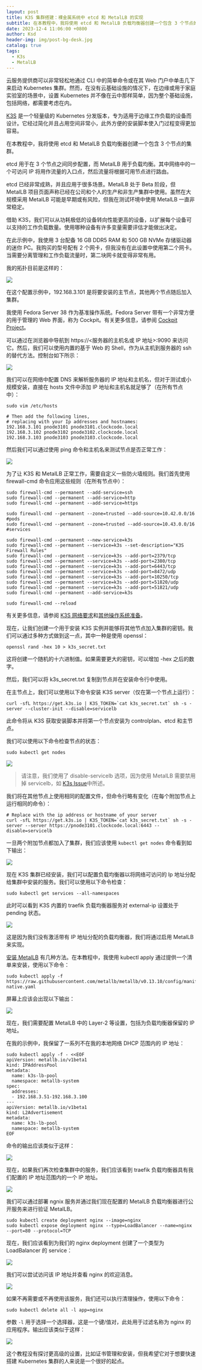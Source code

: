 ```yaml
---
layout: post
title: K3S 集群搭建：裸金属系统中 etcd 和 MetalLB 的实现
subtitle: 在本教程中，我将使用 etcd 和 MetalLB 负载均衡器创建一个包含 3 个节点的集群。
date: 2023-12-4 11:06:00 +0800
author: Ksd
header-img: img/post-bg-desk.jpg
catalog: true
tags:
  - K3s
  - MetalLB
---
```


云服务提供商可以非常轻松地通过 CLI 中的简单命令或在其 Web 门户中单击几下来启动 Kubernetes 集群。然而，在没有云基础设施的情况下，在边缘或用于家庭实验室的场景中，设置 Kubernetes 并不像在云中那样简单，因为整个基础设施，包括网络，都需要考虑在内。

[K3S](https://k3s.io/ "K3S") 是一个轻量级的 Kubernetes 分发版本，专为适用于边缘工作负载的设备而设计。它经过简化并且占用空间非常小，此外方便的安装脚本使入门过程变得更加容易。

在本教程中，我将使用 etcd 和 MetalLB 负载均衡器创建一个包含 3 个节点的集群。

etcd 用于在 3 个节点之间同步配置，而 MetalLB 用于负载均衡。其中网络中的一个可访问 IP 将用作流量的入口点，然后流量将根据可用节点进行路由。

etcd 已经非常成熟，并且应用于很多场景。MetalLB 处于 Beta 阶段，但 MetalLB 项目页面声称已经在公司和个人的生产和非生产集群中使用。虽然在大规模采用 MetalLB 可能是早期或有风险，但我在测试环境中使用 MetalLB 一直非常稳定。

借助 K3S，我们可以从功耗极低的设备转向性能更高的设备，以扩展每个设备可以支持的工作负载数量。使用哪种设备有许多变量需要评估才能做出决定。

在此示例中，我使用 3 台配备 16 GB DDR5 RAM 和 500 GB NVMe 存储驱动器的迷你 PC。我购买的型号配有 2 个网卡，但我没有在此设置中使用第二个网卡。当需要分离管理和工作负载流量时，第二块网卡就变得非常有用。

我的拓扑目前是这样的：

![](https://miro.medium.com/v2/resize:fit:1400/format:webp/1*PhbgfcZga8nGBkYgwMLxnQ.png)

在这个配置示例中，192.168.3.101 是将要安装的主节点，其他两个节点随后加入集群。

我使用 Fedora Server 38 作为基准操作系统。Fedora Server 带有一个非常方便的用于管理的 Web 界面，称为 Cockpit。有关更多信息，请参阅 [Cockpit Project](https://cockpit-project.org/ "Fedora Cockpit Project")。

可以通过在浏览器中导航到 https://<服务器的主机名或 IP 地址>:9090 来访问它。然后，我们可以使用内置的基于 Web 的 Shell，作为从主机到服务器的 ssh 的替代方法。控制台如下所示：

![](https://miro.medium.com/v2/resize:fit:1400/format:webp/1*bOQzZaLTyt2RL32d8KBSXA.png)

我们可以在网络中配置 DNS 来解析服务器的 IP 地址和主机名，但对于测试或小规模安装，直接在 hosts 文件中添加 IP 地址和主机名就足够了（在所有节点中）：

```
sudo vim /etc/hosts

# Then add the following lines,
# replacing with your Ip addresses and hostnames:
192.168.3.101 pnode3101 pnode3101.clockcode.local
192.168.3.102 pnode3102 pnode3102.clockcode.local
192.168.3.103 pnode3103 pnode3103.clockcode.local
```

然后我们可以通过使用 ping 命令和主机名来测试节点是否正常工作：

![](https://miro.medium.com/v2/resize:fit:1202/format:webp/1*JKcvP5ewOYH9oQmLkyhC-g.png)

为了让 K3S 和 MetalLB 正常工作，需要自定义一些防火墙规则。我们首先使用 firewall-cmd 命令应用这些规则（在所有节点中）：

```
sudo firewall-cmd --permanent --add-service=ssh
sudo firewall-cmd --permanent --add-service=http
sudo firewall-cmd --permanent --add-service=https

sudo firewall-cmd --permanent --zone=trusted --add-source=10.42.0.0/16 #pods
sudo firewall-cmd --permanent --zone=trusted --add-source=10.43.0.0/16 #services

sudo firewall-cmd --permanent --new-service=k3s
sudo firewall-cmd --permanent --service=k3s --set-description="K3S Firewall Rules"
sudo firewall-cmd --permanent --service=k3s --add-port=2379/tcp
sudo firewall-cmd --permanent --service=k3s --add-port=2380/tcp
sudo firewall-cmd --permanent --service=k3s --add-port=6443/tcp
sudo firewall-cmd --permanent --service=k3s --add-port=8472/udp
sudo firewall-cmd --permanent --service=k3s --add-port=10250/tcp
sudo firewall-cmd --permanent --service=k3s --add-port=51820/udp
sudo firewall-cmd --permanent --service=k3s --add-port=51821/udp
sudo firewall-cmd --permanent --add-service=k3s

sudo firewall-cmd --reload
```

有关更多信息，请参阅 [K3S 网络要求](https://docs.k3s.io/installation/requirements#networking "K3S 网络要求")和[其他操作系统准备](https://docs.k3s.io/advanced#additional-os-preparations "其他操作系统准备")。

现在，让我们创建一个用于安装 K3S 实例并能够将其他节点加入集群的密钥。我们可以通过多种方式做到这一点，其中一种是使用 openssl：

```
openssl rand -hex 10 > k3s_secret.txt
```

这将创建一个随机的十六进制值。如果需要更大的密钥，可以增加 -hex 之后的数字。

然后，我们可以将 k3s_secret.txt 复制到节点并在安装命令行中使用。

在主节点上，我们可以使用以下命令安装 K3S server（仅在第一个节点上运行）：

```
curl -sfL https://get.k3s.io | K3S_TOKEN=`cat k3s_secret.txt` sh -s - server --cluster-init --disable=servicelb
```

此命令将从 K3S 获取安装脚本并将第一个节点安装为 controlplan、etcd 和主节点。

我们可以使用以下命令检查节点的状态：

```
sudo kubectl get nodes
```

![](https://miro.medium.com/v2/resize:fit:1340/format:webp/1*U5oE595OBWd0xXSl-kWwHw.png)

> 请注意，我们使用了 disable-servicelb 选项，因为使用 MetalLB 需要禁用掉 servicelb，如 [K3s Issue](https://metallb.universe.tf/configuration/k3s/ "ISSUES WITH K3S")中所述。

我们将在其他节点上使用相同的配置文件，但命令行略有变化（在每个附加节点上运行相同的命令）：

```
# Replace with the ip address or hostname of your server
curl -sfL https://get.k3s.io | K3S_TOKEN=`cat k3s_secret.txt` sh -s - server --server https://pnode3101.clockcode.local:6443 --disable=servicelb
```

一旦两个附加节点都加入了集群，我们应该使用 `kubectl get nodes` 命令看到如下输出：

![](https://miro.medium.com/v2/resize:fit:1376/format:webp/1*p3yDd8Zn2iVwTRouD_XXKQ.png)

现在 K3S 集群已经安装，我们可以配置负载均衡器以将网络可访问的 Ip 地址分配给集群中安装的服务。我们可以使用以下命令检查：

```
sudo kubectl get services --all-namespaces
```

此时可以看到 K3S 内置的 traefik 负载均衡器服务对 external-ip 设置处于 pending 状态。

![](https://miro.medium.com/v2/resize:fit:1400/format:webp/1*_Z_fweGYr0samGMkJXAvqA.png)

这是因为我们没有激活带有 IP 地址分配的负载均衡器，我们将通过启用 MetalLB 来实现。

[安装 MetalLB](https://metallb.universe.tf/installation/ "安装 MetalLB") 有几种方法。在本教程中，我使用 kubectl apply 通过提供一个清单来安装，使用以下命令：

```
sudo kubectl apply -f https://raw.githubusercontent.com/metallb/metallb/v0.13.10/config/manifests/metallb-native.yaml
```

屏幕上应该会出现以下输出：

![](https://miro.medium.com/v2/resize:fit:1400/format:webp/1*9z3lJFmGY9BCOEYFJ4xB1Q.png)

现在，我们需要配置 MetalLB 中的 Layer-2 等设置，包括为负载均衡器保留的 IP 地址。

在我的示例中，我保留了一系列不在我的本地网络 DHCP 范围内的 IP 地址：

```
sudo kubectl apply -f - <<EOF
apiVersion: metallb.io/v1beta1
kind: IPAddressPool
metadata:
  name: k3s-lb-pool
  namespace: metallb-system
spec:
  addresses:
  - 192.168.3.51-192.168.3.100
---
apiVersion: metallb.io/v1beta1
kind: L2Advertisement
metadata:
  name: k3s-lb-pool
  namespace: metallb-system
EOF
```

命令的输出应该类似于这样：

![](https://miro.medium.com/v2/resize:fit:752/format:webp/1*d-UyjdHH1oKcHm7G6un2gA.png)

现在，如果我们再次检查集群中的服务，我们应该看到 traefik 负载均衡器具有我们配置的 IP 地址范围内的一个 IP 地址。

![](https://miro.medium.com/v2/resize:fit:1400/format:webp/1*nlW28B53bYgW_g3TzRHmMw.png)

我们可以通过部署 ngnix 服务并通过我们现在配置的 MetalLB 负载均衡器进行公开服务来进行验证 MetalLB。

```
sudo kubectl create deployment nginx --image=nginx
sudo kubectl expose deployment nginx --type=LoadBalancer --name=nginx --port=80 --protocol=TCP
```

现在，我们应该看到为我们的 nginx deployment 创建了一个类型为 LoadBalancer 的 service：

![](https://miro.medium.com/v2/resize:fit:1400/format:webp/1*01yn5xDBL7G578nM2mWRbQ.png)

我们可以尝试访问该 IP 地址并查看 nginx 的欢迎消息。

![](https://miro.medium.com/v2/resize:fit:1038/format:webp/1*8Himo2-azDlf03_ju7F9fA.png)

如果不再需要或不再使用该服务，我们还可以执行清理操作，使用以下命令：

```
sudo kubectl delete all -l app=nginx
```

参数 `-l` 用于选择一个选择器，这是一个键/值对，此处用于过滤名称为 nginx 的应用程序。输出应该类似于这样：

![](https://miro.medium.com/v2/resize:fit:594/format:webp/1*2xH5CWSbkJcPG1x4FV_rqw.png)

这个教程没有探讨更高级的设置，比如证书管理和安装，但我希望它对于想要快速搭建 Kubernetes 集群的人来说是一个很好的起点。
